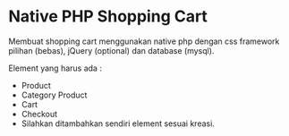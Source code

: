 # Native PHP Shopping Cart

Membuat shopping cart menggunakan native php dengan css framework pilihan (bebas), jQuery (optional) dan database (mysql). 

Element yang harus ada : 
- Product
- Category Product 
- Cart 
- Checkout
- Silahkan ditambahkan sendiri element sesuai kreasi. 
